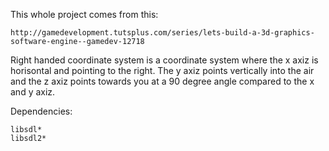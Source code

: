 This whole project comes from this:

    http://gamedevelopment.tutsplus.com/series/lets-build-a-3d-graphics-software-engine--gamedev-12718

Right handed coordinate system is a coordinate system where the x axiz is
horisontal and pointing to the right. The y axiz points vertically into the air
and the z axiz points towards you at a 90 degree angle compared to the x and y
axiz.

Dependencies:

    libsdl*
    libsdl2*
